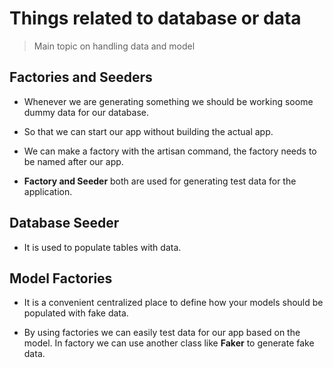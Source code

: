 # Things related to database or data
> Main topic on handling data and model


## Factories and Seeders

- Whenever we are generating something we should be working soome dummy data for our database.

- So that we can start our app without building the actual app. 

- We can make a factory with the artisan command, the factory needs to be named after our app.

- **Factory and Seeder** both are used for generating test data for the application. 



## Database Seeder 

- It is used to populate tables with data. 



## Model Factories 

- It is a convenient centralized place to define how your models should be populated with fake data. 

- By using factories we can easily test data for our app based on the model. In factory we can use another class like **Faker** to generate fake data. 

